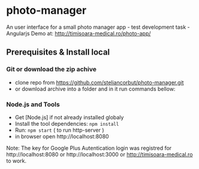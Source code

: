 # photo-manager
An user interface for a small photo manager app - test development task - Angularjs
Demo at: http://timisoara-medical.ro/photo-app/

## Prerequisites & Install local
### Git or download the zip achive 
- clone repo from https://github.com/steliancorbut/photo-manager.git
- or download archive into a folder and in it run commands bellow:

### Node.js and Tools
- Get [Node.js] if not already installed globaly
- Install the tool dependencies: `npm install`
- Run: `npm start` ( to run http-server )
- in browser open http://localhost:8080

Note:
The key for Google Plus Autentication login was registred for http://localhost:8080 or http://localhost:3000 or http://timisoara-medical.ro to work.
